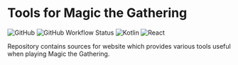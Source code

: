 # Tools for Magic the Gathering

![GitHub](https://img.shields.io/github/license/paper-lark/mtg-webtools?style=flat-square)
![GitHub Workflow Status](https://img.shields.io/github/workflow/status/paper-lark/mtg-webtools/Build?style=flat-square)
![Kotlin](https://img.shields.io/badge/Kotlin-%230095D5.svg?style=flat-square&logo=kotlin&logoColor=white)
![React](https://img.shields.io/badge/React-%2320232a.svg?style=flat-square&logo=react&logoColor=%2361DAFB)

Repository contains sources for website which provides various tools useful when playing Magic the Gathering.
